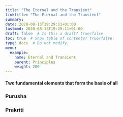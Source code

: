 ```yaml
---
title: "The Eternal and the Transient"
linktitle: "The Eternal and the Transient"
summary:
date: 2020-08-13T19:29:11+01:00
lastmod: 2020-08-13T19:29:11+01:00
draft: false  # Is this a draft? true/false
toc: true  # Show table of contents? true/false
type: docs  # Do not modify.
menu:
  example:
    name: Eternal and Transient
    parent: Principles
    weight: 200
---
```


#### Two fundamental elements that form the basis of all  

### Purusha

### Prakriti

